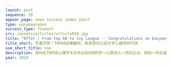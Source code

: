```yaml
---
layout: post
sequence: 20
appear_page: news success index_short
type: easymaycases
success_type: fineart
src: /assets/articles/article016.jpg
title: "Offer | From top 60 to Ivy League -- Congratulations on Easymay student’s admission to Columbia University for psychology"
title_short: 可喜可贺！TOP60逆袭藤校，斩获哥伦比亚大学心理学OFFER
use_short_title: nan
description: 本科在TOP60心理学专业毕业后的N同学一心想进入一流的企业，找到一份合适的工作，开启人生的篇章。然而，一份份简历石沉大海，一次次的面试失败的经历将刚毕业时的雀跃，迫不及待进入职场小试牛刀的心情打得烟消云散。眼看着时间一天天过去，而自己的工作还没有着落。郁郁不得志的N同学终于下定决心申请研究生。为了自己的将来，势必要将自己重新打磨一番！
year: 2019
---
```


